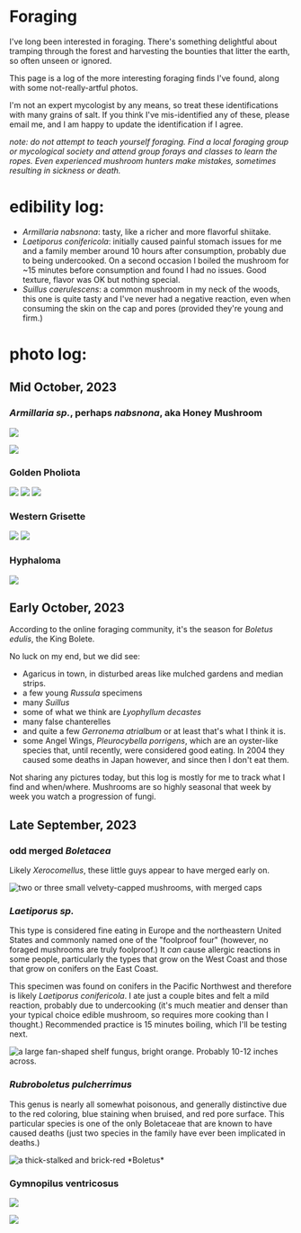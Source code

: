# Foraging

I've long been interested in foraging. There's something delightful about tramping through the forest and harvesting the bounties that litter the earth, so often unseen or ignored.

This page is a log of the more interesting foraging finds I've found, along with some not-really-artful photos.

I'm not an expert mycologist by any means, so treat these identifications with many grains of salt. If you think I've mis-identified any of these, please email me, and I am happy to update the identification if I agree.

*note: do not attempt to teach yourself foraging. Find a local foraging group or mycological society and attend group forays and classes to learn the ropes. Even experienced mushroom hunters make mistakes, sometimes resulting in sickness or death.*

# edibility log:

- *Armillaria nabsnona*: tasty, like a richer and more flavorful shiitake.
- *Laetiporus conifericola*: initially caused painful stomach issues for me and a family member around 10 hours after consumption, probably due to being undercooked. On a second occasion I boiled the mushroom for ~15 minutes before consumption and found I had no issues. Good texture, flavor was OK but nothing special.
- *Suillus caerulescens*: a common mushroom in my neck of the woods, this one is quite tasty and I've never had a negative reaction, even when consuming the skin on the cap and pores (provided they're young and firm.)

# photo log:

## Mid October, 2023

### *Armillaria sp.*, perhaps *nabsnona*, aka Honey Mushroom

![](/assets/photos/mushrooms/armillaria-cap.jpg)

![](/assets/photos/mushrooms/armillaria-underside.jpg)

### Golden Pholiota

![](/assets/photos/mushrooms/golden-pholiota-cap.jpg)
![](/assets/photos/mushrooms/golden-pholiota-gills.jpg)
![](/assets/photos/mushrooms/golden-pholiota-main.jpg)

### Western Grisette

![](/assets/photos/mushrooms/grisette-main.jpg)
![](/assets/photos/mushrooms/grisette-underside.jpg)

### Hyphaloma

![](/assets/photos/mushrooms/hyphaloma.jpg)

### 

## Early October, 2023

According to the online foraging community, it's the season for *Boletus edulis*, the King Bolete.

No luck on my end, but we did see:

- Agaricus in town, in disturbed areas like mulched gardens and median strips.
- a few young *Russula* specimens
- many *Suillus*
- some of what we think are *Lyophyllum decastes*
- many false chanterelles
- and quite a few *Gerronema atrialbum* or at least that's what I think it is.
- some Angel Wings, *Pleurocybella porrigens*, which are an oyster-like species that, until recently, were considered good eating. In 2004 they caused some deaths in Japan however, and since then I don't eat them.

Not sharing any pictures today, but this log is mostly for me to track what I find and when/where. Mushrooms are so highly seasonal that week by week you watch a progression of fungi.

<!-- bloom lake trailhead, nehalem bay state park -->

## Late September, 2023

### odd merged *Boletacea*

Likely *Xerocomellus*, these little guys appear to have merged early on.

![](/assets/photos/mushrooms/merged-xerocomellus.jpg "two or three small velvety-capped mushrooms, with merged caps")

### *Laetiporus sp.*

This type is considered fine eating in Europe and the northeastern United States and commonly named one of the "foolproof four" (however, no foraged mushrooms are truly foolproof.) It *can* cause allergic reactions in some people, particularly the types that grow on the West Coast and those that grow on conifers on the East Coast.

This specimen was found on conifers in the Pacific Northwest and therefore is likely *Laetiporus conifericola*. I ate just a couple bites and felt a mild reaction, probably due to undercooking (it's much meatier and denser than your typical choice edible mushroom, so requires more cooking than I thought.) Recommended practice is 15 minutes boiling, which I'll be testing next.

![](/assets/photos/mushrooms/cotw.jpg "a large fan-shaped shelf fungus, bright orange. Probably 10-12 inches across.")

### *Rubroboletus pulcherrimus*

This genus is nearly all somewhat poisonous, and generally distinctive due to the red coloring, blue staining when bruised, and red pore surface. This particular species is one of the only Boletaceae that are known to have caused deaths (just two species in the family have ever been implicated in deaths.)

![](/assets/photos/mushrooms/rubruboletus.jpg "a thick-stalked and brick-red *Boletus*")

### Gymnopilus ventricosus

![](/assets/photos/mushrooms/jumbo-gym-main.jpg)

![](/assets/photos/mushrooms/jumbo-gym-underside.jpg)

<!-- nehalem bay state park, oswald west state park -->
